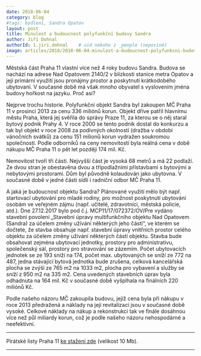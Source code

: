 ```yaml
---
date: 2018-06-04
category: blog
#tags: bydlení, Sandra Opatov
layout: post
title: Minulost a budoucnost polyfunkční budovy Sandra
author: Jiří Dohnal
authorId: 1.jiri.dohnal    # uid nekoho z _people (nepoviné)
image: articles/2018/2018-06-04-minulost-a-budoucnost-polyfunkcni-budovy-sandra.jpg
---
```


Městská část Praha 11 vlastní více než 4 roky budovu Sandra. Budova se nachází na adrese Nad Opatovem 2140/2 v blízkosti stanice metra Opatov a její primární využití jsou pronájmy prostor a poskytnutí krátkodobého ubytovaní. V současné době má však mnoho obyvatel s vyslovením jména budovy hořkost na jazyku. Proč asi?

Nejprve trochu historie. Polyfunkční objekt Sandra byl zakoupen MČ Praha 11 v prosinci 2013 za cenu 336 miliónů korun. Objekt dříve patřil hlavnímu městu Praha, která jej svěřila do správy Praze 11, za kterou se o něj staral bytový podnik Prahy 4. V roce 2000 se tento podnik dostal do konkurzu a tak byl objekt v roce 2008 za podivných okolností (dražba v období vánočních svátků) za cenu 151 milionů korun vydražen soukromou společností. Podle odborníků na ceny nemovitostí byla reálná cena v době nákupu MČ Praha 11 o pět let později 174 mil. Kč.

Nemovitost tvoří tři části. Nejvyšší část je vysoká 68 metrů a má 22 podlaží. Ze dvou stran je obestavěna dvou a třípodlažními přístavbami s bytovými a nebytovými prostorami. Dům byl původně kolaudován jako ubytovna. V současné době v jedné části sídlí i radniční odbor MČ Praha 11.

A jaká je budoucnost objektu Sandra? Plánované využití mělo být např. startovací ubytování pro mladé rodiny, pro možnost poskytnutí ubytování osobám ve veřejném zájmu (např. učitelé, zdravotníci, městská policie, atd.). Dne 27.12.2017 bylo pod č.j. MCP11/17/072372/OV/Pre vydáno stavební povolení „Stavební úpravy multifunkčního objektu Nad Opatovem (Sandra) za účelem změny užívání některých jeho částí“, ve kterém se dočtete, že stavba obsahuje např. stavební úpravy vnitřních prostor celého objektu za účelem změny užívání některých částí objektu. Stavba bude obsahovat zejména ubytovací jednotky, prostory pro administrativu, společenský sál, prostory pro stravování se zázemím. Počet ubytovacích jednotek se ze 193 sníží na 174, počet max. ubytovaných se sníží ze 772 na 487, jedna stávající bytová jednotka bude zrušena, celková kancelářská plocha se zvýší ze 765 m2 na 1033 m2, plocha pro vybavení a služby se sníží z 950 m2 na 335 m2. Cena uvedených stavebních úprav byla odhadnuta na 164 mil. Kč v současné době vyšplhala na finálních 220 miliónů Kč.

Podle našeho názoru MČ zakoupila budovu, jejíž cena byla při nákupu v roce 2013 předražená a náklady na její revitalizaci jsou v současné době vysoké. Celkové náklady na nákup a rekonstrukci tak ve finále dosáhnou více než půl miliardy korun, což je podle našeho názoru nehospodárné a neefektivní.

---

Pirátské listy Praha 11 [ke stažení zde](/assets/pdf/2018-07-10-praha-11.pdf) (velikost 10 Mb).

- - -
